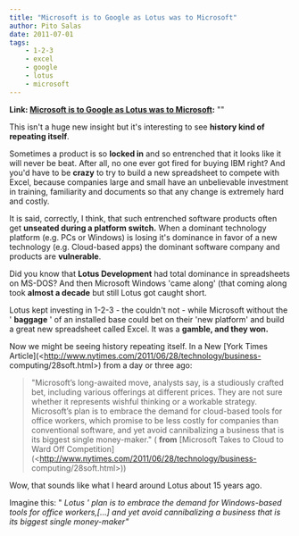```yaml
---
title: "Microsoft is to Google as Lotus was to Microsoft"
author: Pito Salas
date: 2011-07-01
tags:
    - 1-2-3
    - excel
    - google
    - lotus
    - microsoft
---
```


**Link: [Microsoft is to Google as Lotus was to Microsoft](None):** ""



This isn't a huge new insight but it's interesting to see **history kind of
repeating itself**.

Sometimes a product is so **locked in** and so entrenched that it looks like
it will never be beat. After all, no one ever got fired for buying IBM right?
And you'd have to be **crazy** to try to build a new spreadsheet to compete
with Excel, because companies large and small have an unbelievable investment
in training, familiarity and documents so that any change is extremely hard
and costly.

It is said, correctly, I think, that such entrenched software products often
get **unseated during a platform switch.** When a dominant technology platform
(e.g. PCs or Windows) is losing it's dominance in favor of a new technology
(e.g. Cloud-based apps) the dominant software company and products are
**vulnerable**.

Did you know that **Lotus Development** had total dominance in spreadsheets on
MS-DOS? And then Microsoft Windows 'came along' (that coming along took
**almost a decade** but still Lotus got caught short.

Lotus kept investing in 1-2-3 - the couldn't not - while Microsoft without the
' **baggage** ' of an installed base could bet on their 'new platform' and
build a great new spreadsheet called Excel. It was a **gamble, and they won.**

Now we might be seeing history repeating itself. In a New [York Times
Article](<http://www.nytimes.com/2011/06/28/technology/business-
computing/28soft.html>) from a day or three ago:

> "Microsoft’s long-awaited move, analysts say, is a studiously crafted bet,
> including various offerings at different prices. They are not sure whether
> it represents wishful thinking or a workable strategy. Microsoft’s plan is
> to embrace the demand for cloud-based tools for office workers, which
> promise to be less costly for companies than conventional software, and yet
> avoid cannibalizing a business that is its biggest single money-maker." (
> **from** [Microsoft Takes to Cloud to Ward Off
> Competition](<http://www.nytimes.com/2011/06/28/technology/business-
> computing/28soft.html>))

Wow, that sounds like what I heard around Lotus about 15 years ago.

Imagine this: " _Lotus ' plan is to embrace the demand for Windows-based tools
for office workers,[…] and yet avoid cannibalizing a business that is its
biggest single money-maker"_


